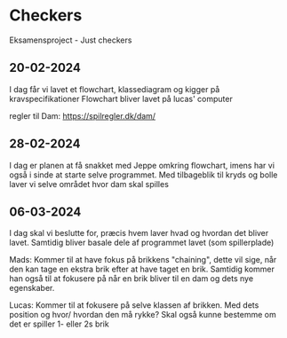 # Checkers
Eksamensproject - Just checkers

20-02-2024
-----
I dag får vi lavet et flowchart, klassediagram og kigger på kravspecifikationer
Flowchart bliver lavet på lucas' computer

regler til Dam: https://spilregler.dk/dam/

28-02-2024
-----
I dag er planen at få snakket med Jeppe omkring flowchart, imens har vi også i sinde at starte selve programmet. Med tilbageblik til kryds og bolle laver vi selve området hvor dam skal spilles

06-03-2024
----------

I dag skal vi beslutte for, præcis hvem laver hvad og hvordan det bliver lavet. Samtidig bliver basale dele af programmet lavet (som spillerplade)

Mads: Kommer til at have fokus på brikkens "chaining", dette vil sige, når den kan tage en ekstra brik efter at have taget en brik. Samtidig kommer han også til at fokusere på når en brik bliver til en dam og dets nye egenskaber.

Lucas: Kommer til at fokusere på selve klassen af brikken. Med dets position og hvor/ hvordan den må rykke? Skal også kunne bestemme om det er spiller 1- eller 2s brik
